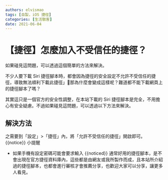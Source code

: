 ```yaml
---
authors: elvismao
tags: [自製，iOS 捷徑]
categories: [生活駭客]
date: 2021-06-04
---
```


# 【捷徑】怎麼加入不受信任的捷徑？

如果碰見這問題，可以透過這個簡單的方法來解決。

不少人要下載 Siri 捷徑腳本時，都會因為捷徑的安全設定不允許不受信任的捷徑，導致無法順利下載此捷徑」那為什麼會變成這樣呢？難道都不能下載網頁上的捷徑腳本了嗎？

其實這只是一個官方的安全性調整，在本站下載的 Siri 捷徑腳本是完全，不用擔心有安全疑慮。不過如果碰見這問題，可以透過以下方法來解決。

## 解決方法

之需要到「設定」>「捷徑」內，將「允許不受信任的捷徑」開啟即可。
{{notice}}
小提醒

- 如果手機有設定密碼可能會要求輸入
  {{noticed}}
  通常好用的捷徑腳本，是不會出現在官方捷徑資料庫內，這些都是由網友或我所製作而成，且本站所介紹過的捷徑腳本，也都會進行審核才會推薦分享，也歡迎大家可以分享，讓更多人看見。
